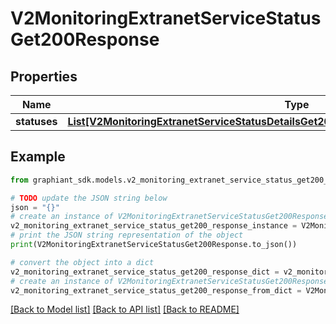 # V2MonitoringExtranetServiceStatusGet200Response


## Properties

Name | Type | Description | Notes
------------ | ------------- | ------------- | -------------
**statuses** | [**List[V2MonitoringExtranetServiceStatusDetailsGet200ResponseStatusesInnerStatusesInner]**](V2MonitoringExtranetServiceStatusDetailsGet200ResponseStatusesInnerStatusesInner.md) |  | [optional] 

## Example

```python
from graphiant_sdk.models.v2_monitoring_extranet_service_status_get200_response import V2MonitoringExtranetServiceStatusGet200Response

# TODO update the JSON string below
json = "{}"
# create an instance of V2MonitoringExtranetServiceStatusGet200Response from a JSON string
v2_monitoring_extranet_service_status_get200_response_instance = V2MonitoringExtranetServiceStatusGet200Response.from_json(json)
# print the JSON string representation of the object
print(V2MonitoringExtranetServiceStatusGet200Response.to_json())

# convert the object into a dict
v2_monitoring_extranet_service_status_get200_response_dict = v2_monitoring_extranet_service_status_get200_response_instance.to_dict()
# create an instance of V2MonitoringExtranetServiceStatusGet200Response from a dict
v2_monitoring_extranet_service_status_get200_response_from_dict = V2MonitoringExtranetServiceStatusGet200Response.from_dict(v2_monitoring_extranet_service_status_get200_response_dict)
```
[[Back to Model list]](../README.md#documentation-for-models) [[Back to API list]](../README.md#documentation-for-api-endpoints) [[Back to README]](../README.md)


